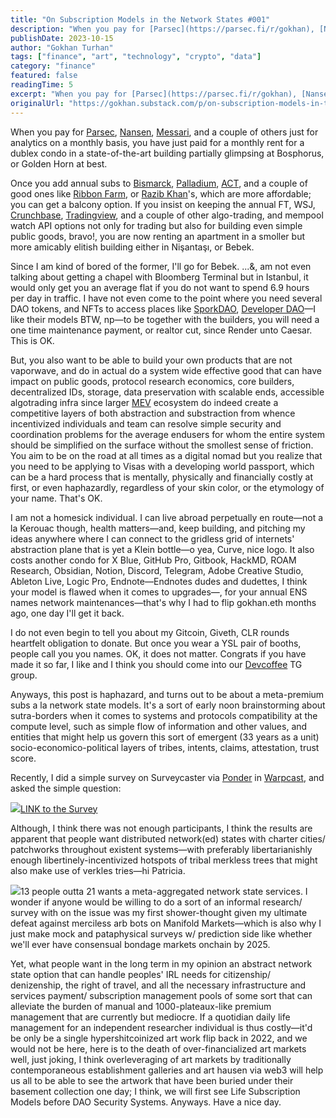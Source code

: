 ```yaml
---
title: "On Subscription Models in the Network States #001"
description: "When you pay for [Parsec](https://parsec.fi/r/gokhan), [Nansen](https://pro.nansen.ai/), [Messari](https://messari.io/), and a couple of others just for analytics on a monthly basis, you have just pai..."
publishDate: 2023-10-15
author: "Gokhan Turhan"
tags: ["finance", "art", "technology", "crypto", "data"]
category: "finance"
featured: false
readingTime: 5
excerpt: "When you pay for [Parsec](https://parsec.fi/r/gokhan), [Nansen](https://pro.nansen.ai/), [Messari](https://messari.io/), and a couple of others just for analytics on a monthly basis, you have just pai..."
originalUrl: "https://gokhan.substack.com/p/on-subscription-models-in-the-network"
---
```


When you pay for [Parsec](https://parsec.fi/r/gokhan), [Nansen](https://pro.nansen.ai/), [Messari](https://messari.io/), and a couple of others just for analytics on a monthly basis, you have just paid for a monthly rent for a dublex condo in a state-of-the-art building partially glimpsing at Bosphorus, or Golden Horn at best.

Once you add annual subs to [Bismarck](https://brief.bismarckanalysis.com/), [Palladium](https://www.palladiummag.com/), [ACT](https://www.astralcodexten.com/), and a couple of good ones like [Ribbon Farm](https://studio.ribbonfarm.com/), or [Razib Khan](https://www.razibkhan.com/)'s, which are more affordable; you can get a balcony option. If you insist on keeping the annual FT, WSJ, [Crunchbase](https://www.crunchbase.com/), [Tradingview](https://www.tradingview.com/gopro/?share_your_love=ggokhanturhann), and a couple of other algo-trading, and mempool watch API options not only for trading but also for building even simple public goods, bravo!, you are now renting an apartment in a smoller but more amicably elitish building either in Nişantaşı, or Bebek.

Since I am kind of bored of the former, I'll go for Bebek. ...&, am not even talking about getting a chapel with Bloomberg Terminal but in Istanbul, it would only get you an average flat if you do not want to spend 6.9 hours per day in traffic. I have not even come to the point where you need several DAO tokens, and NFTs to access places like [SporkDAO](https://www.sporkdao.org/), [Developer DAO](https://www.developerdao.com/)—I like their models BTW, np—to be together with the builders, you will need a one time maintenance payment, or realtor cut, since Render unto Caesar. This is OK.

But, you also want to be able to build your own products that are not vaporwave, and do in actual do a system wide effective good that can have impact on public goods, protocol research economics, core builders, decentralized IDs, storage, data preservation with scalable ends, accessible algotrading infra since larger [MEV](https://github.com/go-outside-labs/mev-toolkit) ecosystem do indeed create a competitive layers of both abstraction and substraction from whence incentivized individuals and team can resolve simple security and coordination problems for the average endusers for whom the entire system should be simplified on the surface without the smollest sense of friction. You aim to be on the road at all times as a digital nomad but you realize that you need to be applying to Visas with a developing world passport, which can be a hard process that is mentally, physically and financially costly at first, or even haphazardly, regardless of your skin color, or the etymology of your name. That's OK.

I am not a homesick individual. I can live abroad perpetually en route—not a la Kerouac though, health matters—and, keep building, and pitching my ideas anywhere where I can connect to the gridless grid of internets' abstraction plane that is yet a Klein bottle—o yea, Curve, nice logo. It also costs another condo for X Blue, GitHub Pro, Gitbook, HackMD, ROAM Research, Obsidian, Notion, Discord, Telegram, Adobe Creative Studio, Ableton Live, Logic Pro, Endnote—Endnotes dudes and dudettes, I think your model is flawed when it comes to upgrades—, for your annual ENS names network maintenances—that's why I had to flip gokhan.eth months ago, one day I'll get it back.

I do not even begin to tell you about my Gitcoin, Giveth, CLR rounds heartfelt obligation to donate. But once you wear a YSL pair of booths, people call you you names. OK, it does not matter. Congrats if you have made it so far, I like and I think you should come into our [Devcoffee](https://t.me/+sCGdzUEACdVmYjk0) TG group.

Anyways, this post is haphazard, and turns out to be about a meta-premium subs a la network state models. It's a sort of early noon brainstorming about sutra-borders when it comes to systems and protocols compatibility at the compute level, such as simple flow of information and other values, and entities that might help us govern this sort of emergent (33 years as a unit) socio-economico-political layers of tribes, intents, claims, attestation, trust score.

Recently, I did a simple survey on Surveycaster via [Ponder](https://www.weponder.io/) in [Warpcast](https://warpcast.com/), and asked the simple question:

![](https://substack-post-media.s3.amazonaws.com/public/images/87ffaea0-4287-4b9a-a1b4-394185d79165_1230x1120.png)[LINK to the Survey](https://t.co/PDpDpOsIo6)

Although, I think there was not enough participants, I think the results are apparent that people want distributed network(ed) states with charter cities/ patchworks throughout existent systems—with preferably libertarianishly enough libertinely-incentivized hotspots of tribal merkless trees that might also make use of verkles tries—hi Patricia.

![](https://substack-post-media.s3.amazonaws.com/public/images/aa874476-8469-4e44-8742-fbaa66a2d34a_1212x1366.png)13 people outta 21 wants a meta-aggregated network state services. I wonder if anyone would be willing to do a sort of an informal research/ survey with on the issue was my first shower-thought given my ultimate defeat against merciless arb bots on Manifold Markets—which is also why I just make mock and pataphysical surveys w/ prediction side like whether we'll ever have consensual bondage markets onchain by 2025.

Yet, what people want in the long term in my opinion an abstract network state option that can handle peoples' IRL needs for citizenship/ denizenship, the right of travel, and all the necessary infrastructure and services payment/ subscription management pools of some sort that can alleviate the burden of manual and 1000-plateaux-like premium management that are currently but mediocre. If a quotidian daily life management for an independent researcher individual is thus costly—it'd be only be a single hypershitcoinized art work flip back in 2022, and we would not be here, here is to the death of over-financialized art markets well, just joking, I think overleveraging of art markets by traditionally contemporaneous establishment galleries and art hausen via web3 will help us all to be able to see the artwork that have been buried under their basement collection one day; I think, we will first see Life Subscription Models before DAO Security Systems. Anyways. Have a nice day.